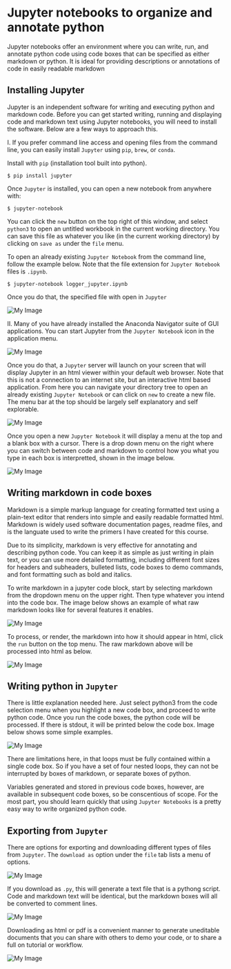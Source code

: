 # Jupyter notebooks to organize and annotate python

Jupyter notebooks offer an environment where you can write, run, and annotate python code using code boxes that can be specified as either markdown or python. It is ideal for providing descriptions or annotations of code in easily readable markdown


## Installing Jupyter

Jupyter is an independent software for writing and executing python and markdown code. Before you can get started writing, running and displaying code and markdown text using Jupyter notebooks, you will need to install the software. Below are a few ways to approach this.


I. If you prefer command line access and opening files from the command line, you can easily install `Jupyter` using `pip`, `brew`, or `conda`. 

Install with `pip` (installation tool built into python).

    $ pip install jupyter

Once `Jupyter` is installed, you can open a new notebook from anywhere with:

    $ jupyter-notebook

You can click the `new` button on the top right of this window, and select `python3` to open an untitled workbook in the current working directory. You can save this file as whatever you like (in the current working directory) by clicking on `save as` under the `file` menu.

To open an already existing `Jupyter Notebook` from the command line, follow the example below. Note that the file extension for `Jupyter Notebook` files is `.ipynb`.

    $ jupyter-notebook logger_jupyter.ipynb

Once you do that, the specified file with open in `Jupyter`


![My Image](images/jupyter_file.png)

II. Many of you have already installed the Anaconda Navigator suite of GUI applications. You can start Jupyter from the `Jupyter Notebook` icon in the application menu. 

![My Image](images/navigator_menu.png)

Once you do that, a `Jupyter` server will launch on your screen that will display Jupyter in an html viewer within your default web browser. Note that this is not a connection to an internet site, but an interactive html based application. From here you can navigate your directory tree to open an already existing `Jupyter Notebook` or can click on `new` to create a new file. The menu bar at the top should be largely self explanatory and self explorable.

![My Image](images/jupyter_menu.png)


Once you open a new `Jupyter Notebook` it will display a menu at the top and a blank box with a cursor. There is a drop down menu on the right where you can switch between code and markdown to control how you what you type in each box is interpretted, shown in the image below. 

![My Image](images/code_md_menu.png)



## Writing markdown in code boxes

Markdown is a simple markup language for creating formatted text using a plain-text editor that renders into simple and easily readable formatted html. Markdown is widely used software documentation pages, readme files, and is the languate used to write the primers I have created for this course. 


Due to its simplicity, markdown is very effective for annotating and describing python code. You can keep it as simple as just writing in plain text, or you can use more detailed formatting, including different font sizes for headers and subheaders, bulleted lists, code boxes to demo commands, and font formatting such as bold and italics.

To write markdown in a jupyter code block, start by selecting markdown from the dropdown menu on the upper right. Then type whatever you intend into the code box. The image below shows an example of what raw markdown looks like for several features it enables.

![My Image](images/markdown_raw.png)

To process, or render, the markdown into how it should appear in html, click the `run` button on the top menu. The raw markdown above will be processed into html as below.

![My Image](images/rendered_markdown.png)


## Writing python in `Jupyter`

There is little explanation needed here. Just select python3 from the code selection menu when you highlight a new code box, and proceed to write python code. Once you run the code boxes, the python code will be processed. If there is stdout, it will be printed below the code box. Image below shows some simple examples.

![My Image](images/alternating_boxes.png)

There are limitations here, in that loops must be fully contained within a single code box. So if you have a set of four nested loops, they can not be interrupted by boxes of markdown, or separate boxes of python.

Variables generated and stored in previous code boxes, however, are available in subsequent code boxes, so be conscentious of scope. For the most part, you should learn quickly that using `Jupyter Notebooks` is a pretty easy way to write organized python code.

## Exporting from `Jupyter`

There are options for exporting and downloading different types of files from `Jupyter`. The `download as` option under the `file` tab lists a menu of options. 

![My Image](images/download_as_menu.png)

If you download as `.py`, this will generate a text file that is a pythong script. Code and markdown text will be identical, but the markdown boxes will all be converted to comment lines.

![My Image](images/download_as_py.png)

Downloading as html or pdf is a convenient manner to generate uneditable documents that you can share with others to demo your code, or to share a full on tutorial or workflow.

![My Image](images/jupyter_html.png)



## 